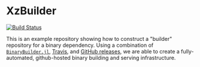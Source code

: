 # XzBuilder

[![Build Status](https://travis-ci.org/bicycle1885/XzBuilder.svg?branch=master)](https://travis-ci.org/bicycle1885/XzBuilder)

This is an example repository showing how to construct a "builder" repository for a binary dependency.  Using a combination of [`BinaryBuilder.jl`](https://github.com/JuliaPackaging/BinaryBuilder.jl), [Travis](https://travis-ci.org), and [GitHub releases](https://docs.travis-ci.com/user/deployment/releases/), we are able to create a fully-automated, github-hosted binary building and serving infrastructure.
